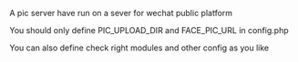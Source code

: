 A pic server have run on a sever for wechat public platform

You should only define PIC_UPLOAD_DIR and FACE_PIC_URL in config.php

You can also define check right modules and other config as you like